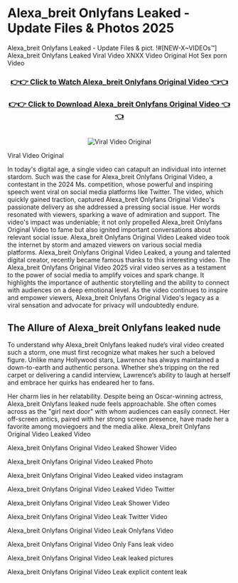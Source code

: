 # Alexa_breit Onlyfans Leaked - Update Files & Photos 2025

Alexa_breit Onlyfans Leaked - Update Files & pict. !#[NEW-X~VIDEOs™] Alexa_breit Onlyfans Leaked Viral Video XNXX Video Original Hot Sex porn Video
<br>
<div align="center">
<h3><a href="https://links2leaks.com?utm_source=alexa_breit&utm_medium=gitlong" rel="nofollow">👉👉 Click to Watch Alexa_breit Onlyfans Original Video 👈👈</a></h3>
<h3><a href="https://links2leaks.com?utm_source=alexa_breit&utm_medium=gitlong" rel="nofollow">👉👉 Click to Download Alexa_breit Onlyfans Original Video 👈👈</a></h3>
<br>
<a href="https://links2leaks.com?utm_source=alexa_breit&utm_medium=gitlong" rel="nofollow"><img src="https://i.ibb.co/Gkj2r4b/banner.png" alt="Viral Video Original" style="max-width: 100%; display: inline-block;" data-target="animated-image.originalImage"></a>
</div>

Viral Video Original

In today's digital age, a single video can catapult an individual into internet stardom. Such was the case for Alexa_breit Onlyfans Original Video, a contestant in the 2024 Ms. competition, whose powerful and inspiring speech went viral on social media platforms like Twitter.
The video, which quickly gained traction, captured Alexa_breit Onlyfans Original Video's passionate delivery as she addressed a pressing social issue. Her words resonated with viewers, sparking a wave of admiration and support. The video's impact was undeniable; it not only propelled Alexa_breit Onlyfans Original Video to fame but also ignited important conversations about relevant social issue.
Alexa_breit Onlyfans Original Video Leaked video took the internet by storm and amazed viewers on various social media platforms. Alexa_breit Onlyfans Original Video Leaked, a young and talented digital creator, recently became famous thanks to this interesting video.
The Alexa_breit Onlyfans Original Video 2025 viral video serves as a testament to the power of social media to amplify voices and spark change. It highlights the importance of authentic storytelling and the ability to connect with audiences on a deep emotional level. As the video continues to inspire and empower viewers, Alexa_breit Onlyfans Original Video's legacy as a viral sensation and advocate for privacy will undoubtedly endure.

<h2>The Allure of Alexa_breit Onlyfans leaked nude</h2>


To understand why Alexa_breit Onlyfans leaked nude’s viral video created such a storm, one must first recognize what makes her such a beloved figure. Unlike many Hollywood stars, Lawrence has always maintained a down-to-earth and authentic persona. Whether she’s tripping on the red carpet or delivering a candid interview, Lawrence’s ability to laugh at herself and embrace her quirks has endeared her to fans.

Her charm lies in her relatability. Despite being an Oscar-winning actress, Alexa_breit Onlyfans leaked nude feels approachable. She often comes across as the "girl next door" with whom audiences can easily connect. Her off-screen antics, paired with her strong screen presence, have made her a favorite among moviegoers and the media alike.
Alexa_breit Onlyfans Original Video Leaked Video

Alexa_breit Onlyfans Original Video Leaked Shower Video

Alexa_breit Onlyfans Original Video Leaked Photo

Alexa_breit Onlyfans Original Video Leaked video instagram

Alexa_breit Onlyfans Original Video Leaked Video Twitter

Alexa_breit Onlyfans Original Video Leak Shower Video

Alexa_breit Onlyfans Original Video Leak Twitter Video

Alexa_breit Onlyfans Original Video Leak Onlyfans Video

Alexa_breit Onlyfans Original Video Only Fans leak video

Alexa_breit Onlyfans Original Video Leak leaked pictures

Alexa_breit Onlyfans Original Video Leak explicit content leak